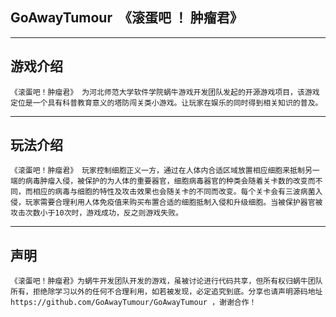 ## GoAwayTumour  《滚蛋吧 ！ 肿瘤君》
***
## 游戏介绍
    《滚蛋吧！肿瘤君》 为河北师范大学软件学院蜗牛游戏开发团队发起的开源游戏项目，该游戏定位是一个具有科普教育意义的塔防闯关类小游戏。让玩家在娱乐的同时得到相关知识的普及。
***
## 玩法介绍
    《滚蛋吧！肿瘤君》 玩家控制细胞正义一方，通过在人体内合适区域放置相应细胞来抵制另一端的病毒肿瘤入侵，被保护的为人体的重要器官，细胞病毒器官的种类会随着关卡数的改变而不同，而相应的病毒与细胞的特性及攻击效果也会随关卡的不同而改变。每个关卡会有三波病菌入侵，玩家需要合理利用人体免疫值来购买布置合适的细胞抵制入侵和升级细胞。当被保护器官被攻击次数小于10次时，游戏成功，反之则游戏失败。
***
## 声明
    《滚蛋吧！肿瘤君》为蜗牛开发团队开发的游戏，虽被讨论进行代码共享，但所有权归蜗牛团队所有，拒绝除学习以外的任何不合理利用，如若被发现，必定追究到底。分享也请声明源码地址 https://github.com/GoAwayTumour/GoAwayTumour ，谢谢合作！
        
